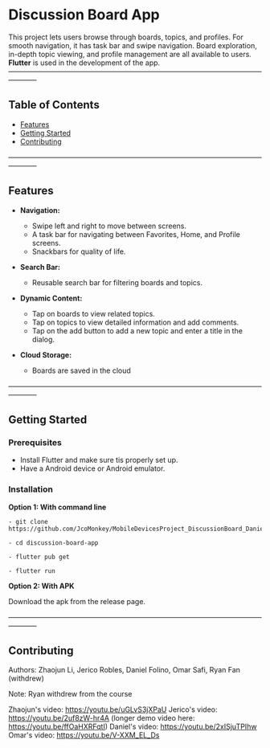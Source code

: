 # Discussion Board App

This project lets users browse through boards, topics, and profiles. For smooth navigation, it has task bar and swipe navigation. Board exploration, in-depth topic viewing, and profile management are all available to users. **Flutter** is used in the development of the app.
————————————————————————————————————————
## Table of Contents
- [Features](#features)
- [Getting Started](#getting-started)
- [Contributing](#contributing)

————————————————————————————————————————

## Features

- **Navigation:**
  - Swipe left and right to move between screens.
  - A task bar for navigating between Favorites, Home, and Profile screens.
  - Snackbars for quality of life.

- **Search Bar:**
  - Reusable search bar for filtering boards and topics.

- **Dynamic Content:**
  - Tap on boards to view related topics.
  - Tap on topics to view detailed information and add comments.
  - Tap on the add button to add a new topic and enter a title in the dialog.

- **Cloud Storage:**
  - Boards are saved in the cloud


————————————————————————————————————————

## Getting Started

### Prerequisites
- Install Flutter and make sure tis properly set up.
- Have a Android device or Android emulator.

### Installation

**Option 1: With command line**
```
- git clone https://github.com/JcoMonkey/MobileDevicesProject_DiscussionBoard_DanielFolino_JericoRobles_ZhaojunLi_WingyatFan_OmarSafi.git
```
```
- cd discussion-board-app
```
```
- flutter pub get
```
```
- flutter run
```

**Option 2: With APK**

Download the apk from the release page.

————————————————————————————————————————

## Contributing

Authors: Zhaojun Li, Jerico Robles, Daniel Folino, Omar Safi, Ryan Fan (withdrew)

Note: Ryan withdrew from the course

Zhaojun's video: https://youtu.be/uGLvS3jXPaU
Jerico's video: https://youtu.be/2uf8zW-hr4A (longer demo video here: https://youtu.be/ffOaHXRFqtI)
Daniel's video: https://youtu.be/2xISjuTPIhw
Omar's video: https://youtu.be/V-XXM_EL_Ds
